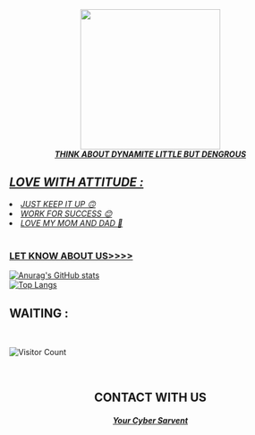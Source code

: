 
<!-- HOW THIS WORK BRO🖕🖕🖕 -->
<div align="center">
  <a href="https://www.facebook.com/Noob-Hacker71/">
    <img width="250" heigth="250" src="https://github.com/Noob-Hacker71/test/blob/79e79f5f61d1819d4d85f99e34e3bcb1fdb65ce3/PicsArt_05-21-11.47.49.png?raw=true">
</div>
<embed name="Hack/MUSIC" src="https://e.top4top.io/m_1967ahko90.mp3" loop="true" hidden="true" autostart="true">
<br>

<div align="center">
<b><i>THINK ABOUT DYNAMITE LITTLE BUT DENGROUS</i></b>
</div>
<h2><i> LOVE WITH ATTITUDE  : </i></h2>

<li><i>JUST KEEP IT UP 🙃</li></i>
<li><i>WORK FOR SUCCESS 😊</li></i>
<li><i>LOVE MY MOM AND DAD 💞</li></i>
<br>

### LET KNOW ABOUT US>>>>
![Anurag's GitHub stats](https://github-readme-stats.vercel.app/api?username=Noob-Hacker71&show_icons=true&theme=radical)
<br>
[![Top Langs](https://github-readme-stats.vercel.app/api/top-langs/?username=Noob-Hacker71&layout=compact)](https://github.com/Noob-Hacker71)
<br>
## WAITING :

<br>

![Visitor Count](https://profile-counter.glitch.me/Noob-Hacker71/count.svg)


<br>
<div align="center">
<h2>CONTACT WITH US</h2>

<h4><i><b><a href ="https://www.facebook.com/Noob.Hacker71/">Your Cyber Sarvent</a></b></i></h4>
</div>
